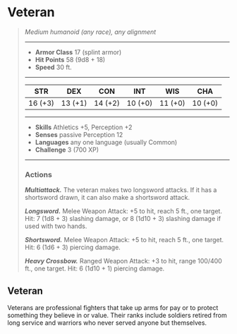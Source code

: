 # Veteran
>*Medium humanoid (any race), any alignment*
>___
>- **Armor Class** 17 (splint armor)
>- **Hit Points** 58 (9d8 + 18)
>- **Speed** 30 ft.
>___
>|STR|DEX|CON|INT|WIS|CHA|
>|:---:|:---:|:---:|:---:|:---:|:---:|
>|16 (+3)|13 (+1)|14 (+2)|10 (+0)|11 (+0)|10 (+0)|
>___
>- **Skills** Athletics +5, Perception +2
>- **Senses** passive Perception 12
>- **Languages** any one language (usually Common)
>- **Challenge** 3 (700 XP)
>___
>### Actions
>***Multiattack.*** The veteran makes two longsword attacks. If it has a shortsword drawn, it can also make a shortsword attack.  
>
>***Longsword.*** Melee Weapon Attack: +5 to hit, reach 5 ft., one target. Hit: 7 (1d8 + 3) slashing damage, or 8 (1d10 + 3) slashing damage if used with two hands.  
>
>***Shortsword.*** Melee Weapon Attack: +5 to hit, reach 5 ft., one target. Hit: 6 (1d6 + 3) piercing damage.  
>
>***Heavy Crossbow.*** Ranged Weapon Attack: +3 to hit, range 100/400 ft., one target. Hit: 6 (1d10 + 1) piercing damage.
## Veteran
Veterans are professional fighters that take up arms for pay or to protect something they believe in or value. Their ranks include soldiers retired from long service and warriors who never served anyone but themselves.